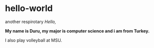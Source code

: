 # hello-world
another respirotary
*Hello,*

**My name is Duru, my major is computer science and i am from Turkey.**

I also play volleyball at MSU.
